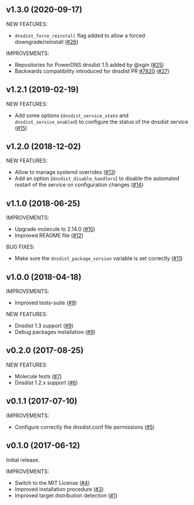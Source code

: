 ## v1.3.0 (2020-09-17)

NEW FEATURES:
- `dnsdist_force_reinstall` flag added to allow a forced downgrade/reinstall ([\#26](https://github.com/PowerDNS/dnsdist-ansible/pull/26))

IMPROVEMENTS:
- Repositories for PowerDNS dnsdist 1.5 added by @xgin ([\#25](https://github.com/PowerDNS/dnsdist-ansible/pull/25))
- Backwards compatibility introduced for dnsdist PR [\#7820](https://github.com/PowerDNS/pdns/pull/7820) ([\#27](https://github.com/PowerDNS/dnsdist-ansible/pull/27))

## v1.2.1 (2019-02-19)

NEW FEATURES:
- Add some options (`dnsdist_service_state` and `dnsdist_service_enabled`) to configure the status of the dnsdist service ([\#15](https://github.com/PowerDNS/dnsdist-ansible/pull/15))

## v1.2.0 (2018-12-02)

NEW FEATURES:
- Allow to manage systemd overrides ([\#13](https://github.com/PowerDNS/pdns-ansible/pull/13))
- Add an option (`dnsdist_disable_handlers`) to disable the automated restart of the service on configuration changes ([\#14](https://github.com/PowerDNS/dnsdist-ansible/pull/14))

## v1.1.0 (2018-06-25)

IMPROVEMENTS:
- Upgrade molecule to 2.14.0 ([\#10](https://github.com/PowerDNS/dnsdist-ansible/pull/10))
- Improved README file ([\#12](https://github.com/PowerDNS/dnsdist-ansible/pull/12))

BUG FIXES:
- Make sure the `dnsdist_package_version` variable is set correctly ([\#11](https://github.com/PowerDNS/dnsdist-ansible/pull/11))

## v1.0.0 (2018-04-18)

IMPROVEMENTS:
- Improved tests-suite ([\#9](https://github.com/PowerDNS/dnsdist-ansible/pull/9))

NEW FEATURES:
- Dnsdist 1.3 support ([\#9](https://github.com/PowerDNS/dnsdist-ansible/pull/9))
- Debug packages installation ([\#9](https://github.com/PowerDNS/dnsdist-ansible/pull/9))

## v0.2.0 (2017-08-25)

NEW FEATURES:
- Molecule tests ([\#7](https://github.com/PowerDNS/dnsdist-ansible/pull/7))
- Dnsdist 1.2.x support ([\#6](https://github.com/PowerDNS/dnsdist-ansible/pull/6))

## v0.1.1 (2017-07-10)

IMPROVEMENTS:
- Configure correctly the dnsdist.conf file permissions ([\#5](https://github.com/PowerDNS/dnsdist-ansible/pull/5))

## v0.1.0 (2017-06-12)

Initial release.

IMPROVEMENTS:
- Switch to the MIT License ([\#4](https://github.com/PowerDNS/dnsdist-ansible/pull/4))
- Improved installation procedure ([\#3](https://github.com/PowerDNS/dnsdist-ansible/pull/3))
- Improved target distribution detection ([\#1](https://github.com/PowerDNS/dnsdist-ansible/pull/1))
